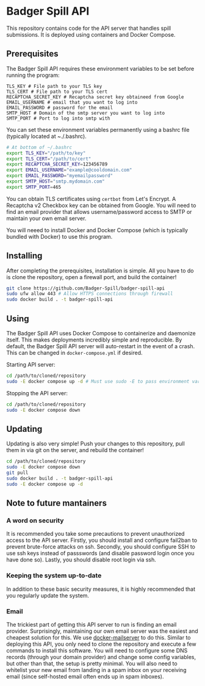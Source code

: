 # Badger Spill API

This repository contains code for the API server that handles spill submissions. It is deployed using containers and Docker Compose.

## Prerequisites

The Badger Spill API requires these environment variables to be set before running the program:

```
TLS_KEY # File path to your TLS key
TLS_CERT # File path to your TLS cert
RECAPTCHA_SECRET_KEY # Recaptcha secret key obtaineed from Google
EMAIL_USERNAME # email that you want to log into
EMAIL_PASSWORD # password for the email
SMTP_HOST # Domain of the smtp server you want to log into
SMTP_PORT # Port to log into smtp with
```

You can set these environment variables permanently using a bashrc file (typically located at ~./.bashrc).

```bash
# At bottom of ~/.bashrc 
export TLS_KEY="/path/to/key"
export TLS_CERT="/path/to/cert"
export RECAPTCHA_SECRET_KEY=123456789
export EMAIL_USERNAME="example@cooldomain.com"
export EMAIL_PASSWORD="myemailpassword"
export SMTP_HOST="smtp.mydomain.com"
export SMTP_PORT=465
```

You can obtain TLS certificates using ```certbot``` from Let's Encrypt. A Recaptcha v2 Checkbox key can be obtained from Google. You will need to find an email provider that allows username/password access to SMTP or maintain your own email server.

You will neeed to install Docker and Docker Compose (which is typically bundled with Docker) to use this program.

## Installing

After completing the prerequisites, installation is simple. All you have to do is clone the repository, open a firewall port, and build the container!

```bash
git clone https://github.com/Badger-Spill/badger-spill-api
sudo ufw allow 443 # Allow HTTPS connections through firewall
sudo docker build . -t badger-spill-api
```


## Using

The Badger Spill API uses Docker Compose to containerize and daemonize itself. This makes deployments incredibly simple and reproducible. By default, the Badger Spill API server will auto-restart in the event of a crash. This can be changed in ```docker-compose.yml``` if desired.

Starting API server:
```bash
cd /path/to/cloned/repository
sudo -E docker compose up -d # Must use sudo -E to pass environment variables
```

Stopping the API server:
```bash
cd /path/to/cloned/repository
sudo -E docker compose down
```

## Updating

Updating is also very simple! Push your changes to this repository, pull them in via git on the server, and rebuild the container!

```bash
cd /path/to/cloned/repository
sudo -E docker compose down
git pull
sudo docker build . -t badger-spill-api
sudo -E docker compose up -d
```

## Note to future mantainers

### A word on security
It is recommended you take some precautions to prevent unauthorized access to the API server. Firstly, you should install and configure fail2ban to prevent brute-force attacks on ssh. Secondly, you should configure SSH to use ssh keys instead of passswords (and disable password login once you have done so). Lastly, you should disable root login via ssh.

### Keeping the system up-to-date
In addition to these basic security measures, it is highly recommended that you regularly update the system.

### Email
The trickiest part of getting this API server to run is finding an email provider. Surprisingly, maintaining our own email server was the easiest and cheapest solution for this. We use [docker-mailserver](https://github.com/docker-mailserver/docker-mailserver) to do this. Similar to deploying this API, you only need to clone the repository and execute a few commands to install this software. You will need to configure some DNS records (through your domain provider) and change some config variables, but other than that, the setup is pretty minimal. You will also need to whitelist your new email from landing in a spam inbox on your receiving email (since self-hosted email often ends up in spam inboxes). 

